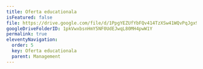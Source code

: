```yaml
---
title: Oferta educationala
isFeatured: false
file: https://drive.google.com/file/d/1PpgYEZUfYbFQv414TzXSw41WQvPqJgx9/view?usp=sharing
googleDriveFolderID: 1pkVwxbsnHmY5NF0UdEJwqL80MH4pwW1Y
permalink: true
eleventyNavigation:
  order: 5
  key: Oferta educationala
  parent: Management
---
```

